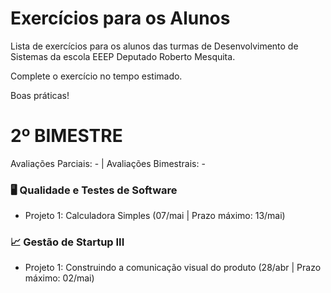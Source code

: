 # Exercícios para os Alunos
Lista de exercícios para os alunos das turmas de Desenvolvimento de Sistemas da escola EEEP Deputado Roberto Mesquita.

Complete o exercício no tempo estimado.

Boas práticas!

# 2º BIMESTRE
Avaliações Parciais: - | Avaliações Bimestrais: -
### 🖥️ Qualidade e Testes de Software 
- Projeto 1: Calculadora Simples (07/mai | Prazo máximo: 13/mai)

### 📈 Gestão de Startup III
- Projeto 1: Construindo a comunicação visual do produto (28/abr | Prazo máximo: 02/mai)
